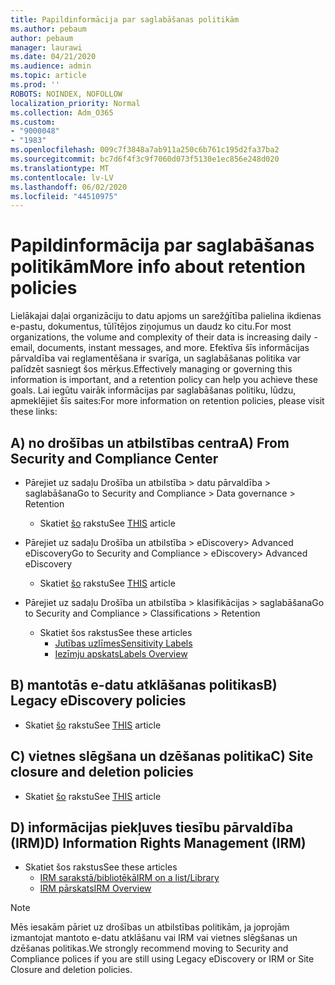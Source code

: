 ```yaml
---
title: Papildinformācija par saglabāšanas politikām
ms.author: pebaum
author: pebaum
manager: laurawi
ms.date: 04/21/2020
ms.audience: admin
ms.topic: article
ms.prod: ''
ROBOTS: NOINDEX, NOFOLLOW
localization_priority: Normal
ms.collection: Adm_O365
ms.custom:
- "9000048"
- "1983"
ms.openlocfilehash: 009c7f3848a7ab911a250c6b761c195d2fa37ba2
ms.sourcegitcommit: bc7d6f4f3c9f7060d073f5130e1ec856e248d020
ms.translationtype: MT
ms.contentlocale: lv-LV
ms.lasthandoff: 06/02/2020
ms.locfileid: "44510975"
---
```

# <a name="more-info-about-retention-policies"></a><span data-ttu-id="cca4b-102">Papildinformācija par saglabāšanas politikām</span><span class="sxs-lookup"><span data-stu-id="cca4b-102">More info about retention policies</span></span>

<span data-ttu-id="cca4b-103">Lielākajai daļai organizāciju to datu apjoms un sarežģītība palielina ikdienas e-pastu, dokumentus, tūlītējos ziņojumus un daudz ko citu.</span><span class="sxs-lookup"><span data-stu-id="cca4b-103">For most organizations, the volume and complexity of their data is increasing daily - email, documents, instant messages, and more.</span></span> <span data-ttu-id="cca4b-104">Efektīva šīs informācijas pārvaldība vai reglamentēšana ir svarīga, un saglabāšanas politika var palīdzēt sasniegt šos mērķus.</span><span class="sxs-lookup"><span data-stu-id="cca4b-104">Effectively managing or governing this information is important, and a retention policy can help you achieve these goals.</span></span> <span data-ttu-id="cca4b-105">Lai iegūtu vairāk informācijas par saglabāšanas politiku, lūdzu, apmeklējiet šīs saites:</span><span class="sxs-lookup"><span data-stu-id="cca4b-105">For more information on retention policies, please visit these links:</span></span>

## <a name="a-from-security-and-compliance-center"></a><span data-ttu-id="cca4b-106">A) no drošības un atbilstības centra</span><span class="sxs-lookup"><span data-stu-id="cca4b-106">A) From Security and Compliance Center</span></span>

- <span data-ttu-id="cca4b-107">Pārejiet uz sadaļu Drošība un atbilstība > datu pārvaldība > saglabāšana</span><span class="sxs-lookup"><span data-stu-id="cca4b-107">Go to Security and Compliance > Data governance > Retention</span></span>
  - <span data-ttu-id="cca4b-108">Skatiet [šo](https://docs.microsoft.com/microsoft-365/compliance/retention-policies) rakstu</span><span class="sxs-lookup"><span data-stu-id="cca4b-108">See [THIS](https://docs.microsoft.com/microsoft-365/compliance/retention-policies) article</span></span>

- <span data-ttu-id="cca4b-109">Pārejiet uz sadaļu Drošība un atbilstība > eDiscovery> Advanced eDiscovery</span><span class="sxs-lookup"><span data-stu-id="cca4b-109">Go to Security and Compliance > eDiscovery> Advanced eDiscovery</span></span> 
  - <span data-ttu-id="cca4b-110">Skatiet [šo](https://docs.microsoft.com/microsoft-365/compliance/ediscovery-cases) rakstu</span><span class="sxs-lookup"><span data-stu-id="cca4b-110">See [THIS](https://docs.microsoft.com/microsoft-365/compliance/ediscovery-cases) article</span></span>

- <span data-ttu-id="cca4b-111">Pārejiet uz sadaļu Drošība un atbilstība > klasifikācijas > saglabāšana</span><span class="sxs-lookup"><span data-stu-id="cca4b-111">Go to Security and Compliance > Classifications > Retention</span></span>
  - <span data-ttu-id="cca4b-112">Skatiet šos rakstus</span><span class="sxs-lookup"><span data-stu-id="cca4b-112">See these articles</span></span>
    - [<span data-ttu-id="cca4b-113">Jutības uzlīmes</span><span class="sxs-lookup"><span data-stu-id="cca4b-113">Sensitivity Labels</span></span>](https://docs.microsoft.com/microsoft-365/compliance/sensitivity-labels)
    - [<span data-ttu-id="cca4b-114">Iezīmju apskats</span><span class="sxs-lookup"><span data-stu-id="cca4b-114">Labels Overview</span></span>](https://docs.microsoft.com/microsoft-365/compliance/labels)

## <a name="b-legacy-ediscovery-policies"></a><span data-ttu-id="cca4b-115">B) mantotās e-datu atklāšanas politikas</span><span class="sxs-lookup"><span data-stu-id="cca4b-115">B) Legacy eDiscovery policies</span></span>

- <span data-ttu-id="cca4b-116">Skatiet [šo](https://support.office.com/article/Set-up-an-eDiscovery-Center-in-SharePoint-Online-A18F8975-AA7F-43B4-A7D6-001D14744D8E) rakstu</span><span class="sxs-lookup"><span data-stu-id="cca4b-116">See [THIS](https://support.office.com/article/Set-up-an-eDiscovery-Center-in-SharePoint-Online-A18F8975-AA7F-43B4-A7D6-001D14744D8E) article</span></span>

## <a name="c-site-closure-and-deletion-policies"></a><span data-ttu-id="cca4b-117">C) vietnes slēgšana un dzēšanas politika</span><span class="sxs-lookup"><span data-stu-id="cca4b-117">C) Site closure and deletion policies</span></span>

- <span data-ttu-id="cca4b-118">Skatiet [šo](https://support.office.com/article/Use-policies-for-site-closure-and-deletion-A8280D82-27FD-48C5-9ADF-8A5431208BA5) rakstu</span><span class="sxs-lookup"><span data-stu-id="cca4b-118">See [THIS](https://support.office.com/article/Use-policies-for-site-closure-and-deletion-A8280D82-27FD-48C5-9ADF-8A5431208BA5) article</span></span>  

## <a name="d-information-rights-management-irm"></a><span data-ttu-id="cca4b-119">D) informācijas piekļuves tiesību pārvaldība (IRM)</span><span class="sxs-lookup"><span data-stu-id="cca4b-119">D) Information Rights Management (IRM)</span></span>

- <span data-ttu-id="cca4b-120">Skatiet šos rakstus</span><span class="sxs-lookup"><span data-stu-id="cca4b-120">See these articles</span></span>
  - [<span data-ttu-id="cca4b-121">IRM sarakstā/bibliotēkā</span><span class="sxs-lookup"><span data-stu-id="cca4b-121">IRM on a list/Library</span></span>](https://support.office.com/article/apply-information-rights-management-to-a-list-or-library-3bdb5c4e-94fc-4741-b02f-4e7cc3c54aa1)
  - [<span data-ttu-id="cca4b-122">IRM pārskats</span><span class="sxs-lookup"><span data-stu-id="cca4b-122">IRM Overview</span></span>](https://support.office.com/article/create-and-apply-information-management-policies-eb501fe9-2ef6-4150-945a-65a6451ee9e9)

> [!Note]
> <span data-ttu-id="cca4b-123">Mēs iesakām pāriet uz drošības un atbilstības politikām, ja joprojām izmantojat mantoto e-datu atklāšanu vai IRM vai vietnes slēgšanas un dzēšanas politikas.</span><span class="sxs-lookup"><span data-stu-id="cca4b-123">We strongly recommend moving to Security and Compliance polices if you are still using Legacy eDiscovery or IRM or Site Closure and deletion policies.</span></span>

